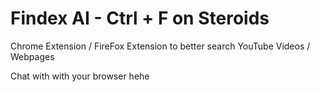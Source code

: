# Findex AI - Ctrl + F on Steroids

Chrome Extension / FireFox Extension to better search YouTube Videos / Webpages

Chat with with your browser hehe
